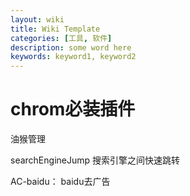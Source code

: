 ```yaml
---
layout: wiki
title: Wiki Template
categories: [工具, 软件]
description: some word here
keywords: keyword1, keyword2
---
```




# chrom必装插件

油猴管理

searchEngineJump  搜索引擎之间快速跳转

AC-baidu： baidu去广告

